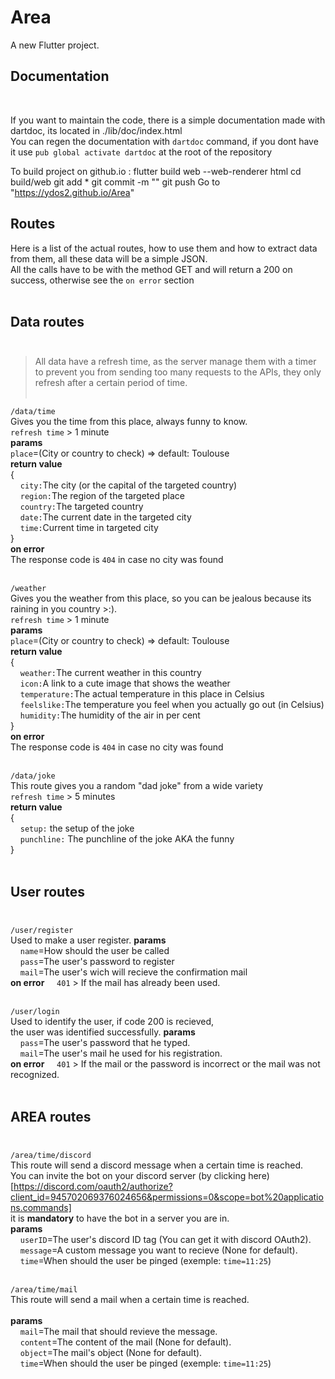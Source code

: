 # Area

A new Flutter project.

## Documentation

<br/>

If you want to maintain the code, there is a simple documentation made with dartdoc, its located in ./lib/doc/index.html <br/>
You can regen the documentation with `dartdoc` command, if you dont have it use `pub global activate dartdoc` at the root of the repository <br/>

To build project on github.io :
flutter build web --web-renderer html
cd build/web
git add *
git commit -m ""
git push
Go to "https://ydos2.github.io/Area"

## Routes

Here is a list of the actual routes, how to use them and how to extract data from them, all these data will be a simple JSON.<br>
All the calls have to be with the method GET and will return a 200 on success, otherwise see the `on error` section <br> <br>

## Data routes<br><br>

> All data have a refresh time, as the server manage them with a timer to prevent you from sending too many requests to the APIs, they only refresh after a certain period of time.<br><br>

`/data/time`<br>
Gives you the time from this place, always funny to know.<br>
`refresh time` \> 1 minute<br>
**params**<br>
`place`=(City or country to check) \=> default: Toulouse<br>
**return value**<br>
{<br>
&nbsp;&nbsp;&nbsp;&nbsp;`city:`The city (or the capital of the targeted country)<br>
&nbsp;&nbsp;&nbsp;&nbsp;`region:`The region of the targeted place<br>
&nbsp;&nbsp;&nbsp;&nbsp;`country:`The targeted country<br>
&nbsp;&nbsp;&nbsp;&nbsp;`date:`The current date in the targeted city<br>
&nbsp;&nbsp;&nbsp;&nbsp;`time:`Current time in targeted city<br>
}<br>
**on error**<br>
The response code is `404` in case no city was found<br><br>

`/weather`<br>
Gives you the weather from this place, so you can be jealous because its raining in you country \>\:\).<br>
`refresh time` \> 1 minute<br>
**params**<br>
`place`=(City or country to check) \=> default: Toulouse<br>
**return value**<br>
{<br>
&nbsp;&nbsp;&nbsp;&nbsp;`weather:`The current weather in this country<br>
&nbsp;&nbsp;&nbsp;&nbsp;`icon:`A link to a cute image that shows the weather<br>
&nbsp;&nbsp;&nbsp;&nbsp;`temperature:`The actual temperature in this place in Celsius<br>
&nbsp;&nbsp;&nbsp;&nbsp;`feelslike:`The temperature you feel when you actually go out (in Celsius)<br>
&nbsp;&nbsp;&nbsp;&nbsp;`humidity:`The humidity of the air in per cent<br>
}<br>
**on error**<br>
The response code is `404` in case no city was found<br><br>

`/data/joke` <br>
This route gives you a random "dad joke" from a wide variety <br>
`refresh time` \> 5 minutes<br>
**return value** <br>
{ <br>
&nbsp;&nbsp;&nbsp;&nbsp;`setup:` the setup of the joke  <br>
&nbsp;&nbsp;&nbsp;&nbsp;`punchline:` The punchline of the joke AKA the funny<br>
} <br><br>

## User routes <br><br>

`/user/register`<br>
Used to make a user register.
**params** <br>
&nbsp;&nbsp;&nbsp;&nbsp;`name`=How should the user be called<br>
&nbsp;&nbsp;&nbsp;&nbsp;`pass`=The user's password to register<br>
&nbsp;&nbsp;&nbsp;&nbsp;`mail`=The user's wich will recieve the confirmation mail<br>
**on error**
&nbsp;&nbsp;&nbsp;&nbsp;`401` \> If the mail has already been used.<br><br>

`/user/login`<br>
Used to identify the user, if code 200 is recieved,<br>
the user was identified successfully.
**params** <br>
&nbsp;&nbsp;&nbsp;&nbsp;`pass`=The user's password that he typed.<br>
&nbsp;&nbsp;&nbsp;&nbsp;`mail`=The user's mail he used for his registration.<br>
**on error**
&nbsp;&nbsp;&nbsp;&nbsp;`401` \> If the mail or the password is incorrect or the mail was not recognized.<br><br>

## AREA routes<br><br>

`/area/time/discord`<br>
This route will send a discord message when a certain time is reached.<br>
You can invite the bot on your discord server (by clicking here)[https://discord.com/oauth2/authorize?client_id=945702069376024656&permissions=0&scope=bot%20applications.commands]<br>
it is **mandatory** to have the bot in a server you are in.<br>
**params** <br>
&nbsp;&nbsp;&nbsp;&nbsp;`userID`=The user's discord ID tag (You can get it with discord OAuth2).<br>
&nbsp;&nbsp;&nbsp;&nbsp;`message`=A custom message you want to recieve (None for default).<br>
&nbsp;&nbsp;&nbsp;&nbsp;`time`=When should the user be pinged (exemple: `time=11:25`)<br><br>

`/area/time/mail`<br>
This route will send a mail when a certain time is reached.<br><br>
**params** <br>
&nbsp;&nbsp;&nbsp;&nbsp;`mail`=The mail that should revieve the message.<br>
&nbsp;&nbsp;&nbsp;&nbsp;`content`=The content of the mail (None for default).<br>
&nbsp;&nbsp;&nbsp;&nbsp;`object`=The mail's object (None for default).<br>
&nbsp;&nbsp;&nbsp;&nbsp;`time`=When should the user be pinged (exemple: `time=11:25`)<br><br>
